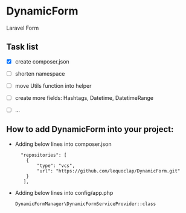 # DynamicForm
Laravel Form 


## Task list
- [x] create composer.json 
- [ ] shorten namespace
- [ ] move Utils function into helper 
- [ ] create more fields: Hashtags, Datetime, DatetimeRange
- [ ] ...


## How to add DynamicForm into your project:
- Adding below lines into composer.json 
    ```
      "repositories": [
        {
            "type": "vcs",
            "url": "https://github.com/lequoclap/DynamicForm.git"
        }
       ],
    ```

- Adding below lines into config/app.php

    ```
    DynamicFormManager\DynamicFormServiceProvider::class
    ``` 


